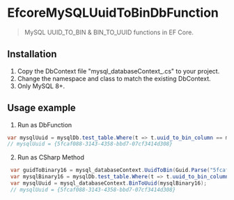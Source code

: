 # EfcoreMySQLUuidToBinDbFunction
> MySQL UUID_TO_BIN & BIN_TO_UUID functions in EF Core.


## Installation
1. Copy the DbContext file "mysql_databaseContext_.cs" to your project.
2. Change the namespace and class to match the existing DbContext.
3. Only MySQL 8+.

## Usage example
1. Run as DbFunction
```cs
var mysqlUuid = mysqlDb.test_table.Where(t => t.uuid_to_bin_column == mysql_databaseContext.UuidToBin(Guid.Parse("5fcaf088-3143-4358-bbd7-07cf3414d308"))).Select(t => mysql_databaseContext.BinToUuid(t.uuid_to_bin_column)).First();
// mysqlUuid = {5fcaf088-3143-4358-bbd7-07cf3414d308}
```
2. Run as CSharp Method
```cs
 var guidToBinary16 = mysql_databaseContext.UuidToBin(Guid.Parse("5fcaf088-3143-4358-bbd7-07cf3414d308"));
 var mysqlBinary16 = mysqlDb.test_table.Where(t => t.uuid_to_bin_column == guidToBinary16).Select(t => t.uuid_to_bin_column).First();
 var mysqlUuid = mysql_databaseContext.BinToUuid(mysqlBinary16);
 // mysqlUuid = {5fcaf088-3143-4358-bbd7-07cf3414d308}
```
